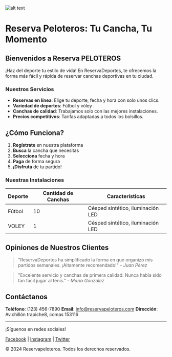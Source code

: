 ![alt text](<2 (1).png>)

# Reserva Peloteros: Tu Cancha, Tu Momento 
## Bienvenidos a Reserva PELOTEROS

¡Haz del deporte tu estilo de vida! En ReservaDeportes, te ofrecemos la forma más fácil y rápida de reservar canchas deportivas en tu ciudad.


### Nuestros Servicios

- **Reservas en línea**: Elige tu deporte, fecha y hora con solo unos clics.
- **Variedad de deportes**: Fútbol y vóley .
- **Canchas de calidad**: Trabajamos solo con las mejores instalaciones.
- **Precios competitivos**: Tarifas adaptadas a todos los bolsillos.

## ¿Cómo Funciona?

1. **Regístrate** en nuestra plataforma
2. **Busca** la cancha que necesitas
3. **Selecciona** fecha y hora
4. **Paga** de forma segura
5. **¡Disfruta** de tu partido!

### Nuestras Instalaciones

| Deporte | Cantidad de Canchas | Características |
|---------|---------------------|-----------------|
| Fútbol  | 10                | Césped sintético, iluminación LED |
VOLEY | 1                | Césped sintético, iluminación LED |

## Opiniones de Nuestros Clientes

> "ReservaDeportes ha simplificado la forma en que organizo mis partidos semanales. ¡Altamente recomendado!" - *Juan Pérez*

> "Excelente servicio y canchas de primera calidad. Nunca había sido tan fácil jugar al tenis." - *María González*

## Contáctanos

**Teléfono**: (123) 456-7890
**Email**: info@reservapeloteros.com
**Dirección**: Av.chillón trapiche8, comas 153116

---

¡Síguenos en redes sociales!

[Facebook](https://www.facebook.com/reservapeloteros) | [Instagram][def] | [Twitter](https://www.twitter.com/reservapeloteros)


<footer>
  <p>&copy; 2024 Reservapeloteros. Todos los derechos reservados.</p>
</footer>

[def]: https://www.instagram.com/reservadepeloteros
